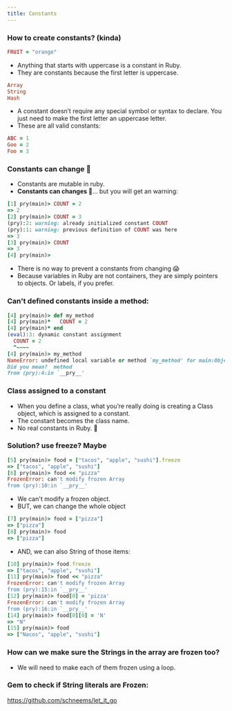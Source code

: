 ```yaml
---
title: Constants
---
```


### How to create constants? (kinda)
```rb
FRUIT = "orange"
```

- Anything that starts with uppercase is a constant in Ruby.
- They are constants because the first letter is uppercase.

```rb
Array
String
Hash
```
- A constant doesn’t require any special symbol or syntax to declare. You just need to make the first letter an uppercase letter.
- These are all valid constants:
```rb
ABC = 1
Goo = 2
Foo = 3
```

### Constants can change 🤷
- Constants are mutable in ruby.
- **Constants can changes 🤷**... but you will get an warning:
```rb
[1] pry(main)> COUNT = 2
=> 2
[2] pry(main)> COUNT = 3
(pry):2: warning: already initialized constant COUNT
(pry):1: warning: previous definition of COUNT was here
=> 3
[3] pry(main)> COUNT
=> 3
[4] pry(main)>
```

- There is no way to prevent a constants from changing 😱
- Because variables in Ruby are not containers, they are simply pointers to objects. Or labels, if you prefer.

### Can't defined constants inside a method:
```rb
[4] pry(main)> def my_method
[4] pry(main)*   COUNT = 2
[4] pry(main)* end
(eval):3: dynamic constant assignment
  COUNT = 2
  ^~~~~
[4] pry(main)> my_method
NameError: undefined local variable or method `my_method' for main:Object
Did you mean?  method
from (pry):4:in `__pry__'
```

### Class assigned to a constant
- When you define a class, what you’re really doing is creating a Class object, which is assigned to a constant.
- The constant becomes the class name.
- No real constants in Ruby. 🤦

### Solution? use freeze? Maybe

```rb
[5] pry(main)> food = ["tacos", "apple", "sushi"].freeze
=> ["tacos", "apple", "sushi"]
[6] pry(main)> food << "pizza"
FrozenError: can't modify frozen Array
from (pry):10:in `__pry__'
```

- We can't modify a frozen object.
- BUT, we can change the whole object 

```rb
[7] pry(main)> food = ["pizza"]
=> ["pizza"]
[8] pry(main)> food
=> ["pizza"]
```

- AND, we can also String of those items:

```rb
[10] pry(main)> food.freeze
=> ["tacos", "apple", "sushi"]
[11] pry(main)> food << "pizza"
FrozenError: can't modify frozen Array
from (pry):15:in `__pry__'
[12] pry(main)> food[0] = 'pizza'
FrozenError: can't modify frozen Array
from (pry):16:in `__pry__'
[14] pry(main)> food[0][0] = 'N'
=> "N"
[15] pry(main)> food
=> ["Nacos", "apple", "sushi"]
```

### How can we make sure the Strings in the array are frozen too?
- We will need to make each of them frozen using a loop.

### Gem to check if String literals are Frozen:
https://github.com/schneems/let_it_go